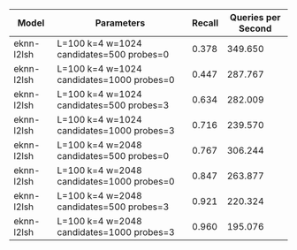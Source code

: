 |Model|Parameters|Recall|Queries per Second|
|---|---|---|---|
|eknn-l2lsh|L=100 k=4 w=1024 candidates=500 probes=0|0.378|349.650|
|eknn-l2lsh|L=100 k=4 w=1024 candidates=1000 probes=0|0.447|287.767|
|eknn-l2lsh|L=100 k=4 w=1024 candidates=500 probes=3|0.634|282.009|
|eknn-l2lsh|L=100 k=4 w=1024 candidates=1000 probes=3|0.716|239.570|
|eknn-l2lsh|L=100 k=4 w=2048 candidates=500 probes=0|0.767|306.244|
|eknn-l2lsh|L=100 k=4 w=2048 candidates=1000 probes=0|0.847|263.877|
|eknn-l2lsh|L=100 k=4 w=2048 candidates=500 probes=3|0.921|220.324|
|eknn-l2lsh|L=100 k=4 w=2048 candidates=1000 probes=3|0.960|195.076|

